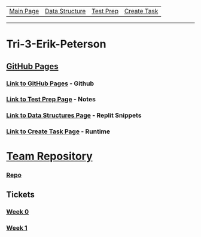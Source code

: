 <table>
    <tr>
        <td><a href="https://maboinjd.github.io/Tri-3-Erik-Peterson/">Main Page</a></td>
        <td><a href="https://maboinjd.github.io/Tri-3-Erik-Peterson/datastructure">Data Structure </a></td>
        <td><a href="https://maboinjd.github.io/Tri-3-Erik-Peterson/testprep">Test Prep </a></td>
        <td><a href="https://maboinjd.github.io/Tri-3-Erik-Peterson/createtask">Create Task</a></td>
    </tr>
</table>
<hr>

# Tri-3-Erik-Peterson

## <u>GitHub Pages</u>

### [Link to GitHub Pages](https://github.com/MaBoinjd/Tri-3-Erik-Peterson) - Github
### [Link to Test Prep Page](https://maboinjd.github.io/Tri-3-Erik-Peterson/testprep) - Notes
### [Link to Data Structures Page](https://maboinjd.github.io/Tri-3-Erik-Peterson/datastructure) - Replit Snippets
### [Link to Create Task Page](https://maboinjd.github.io/Tri-3-Erik-Peterson/createtask) - Runtime

# <u> Team Repository</u>

### [Repo](https://github.com/NinjaBreadLord/grup-grass)

## Tickets

### [Week 0](https://github.com/NinjaBreadLord/grup-grass/issues/5)
### [Week 1](https://github.com/NinjaBreadLord/grup-grass/issues/18)
